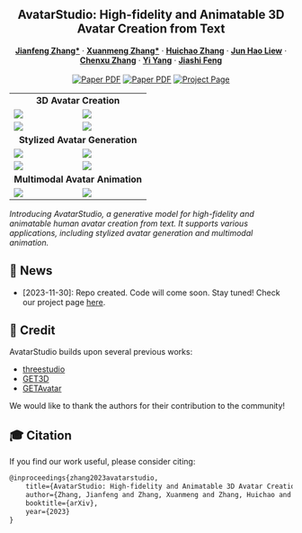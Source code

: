 <p align="center">

  <h2 align="center">AvatarStudio: High-fidelity and Animatable 3D Avatar Creation from Text</h2>
  <p align="center">
    <a href="http://jeff95.me/"><strong>Jianfeng Zhang*</strong></a>
    ·
    <a href="https://scholar.google.com.sg/citations?user=8gm-CYYAAAAJ&hl=en"><strong>Xuanmeng Zhang*</strong></a>
    ·
    <a href="https://scholar.google.com/citations?user=ZfUJGskAAAAJ&hl=zh-CN/"><strong>Huichao Zhang</strong></a>
    ·
    <a href="https://scholar.google.com.sg/citations?user=8gm-CYYAAAAJ&hl=en"><strong>Jun Hao Liew</strong></a>
    ·
    <a href="https://zhangchenxu528.github.io/"><strong>Chenxu Zhang</strong></a>
    ·
    <a href="https://scholar.google.com.sg/citations?user=RMSuNFwAAAAJ&hl=en"><strong>Yi Yang</strong></a>
    ·
    <a href="https://sites.google.com/site/jshfeng/home"><strong>Jiashi Feng</strong></a>
    <br>
    <br>
        <a href="assets/preprint/AvatarStudio.pdf"><img src='https://img.shields.io/badge/Paper-AvatarStudio-red' alt='Paper PDF'></a>
        <a href="https://arxiv.org/abs/2311.17917"><img src='https://img.shields.io/badge/arXiv-AvatarStudio-blue' alt='Paper PDF'></a>
        <a href='http://jeff95.me/projects/avatarstudio.html'><img src='https://img.shields.io/badge/Project_Page-AvatarStudio-green' alt='Project Page'></a>
  </p>
  
  <table align="center">
    <tr>
      <td align="center" colspan="2"><b>3D Avatar Creation</b></td>
    </tr>
    <tr>
    <td>
      <img src="https://github.com/magic-research/avatarstudio/assets/25397555/a3cd9b3d-55d0-438b-ae03-6f850f3d7eea">
    </td>
    <td>
      <img src="https://github.com/magic-research/avatarstudio/assets/25397555/4f1f4780-ff2c-4440-82a9-bb0aafb0056b">
    </td>
    </tr>
    <tr>
    <td>
      <img src="https://github.com/magic-research/avatarstudio/assets/25397555/b6192eec-d41a-45c9-ba71-6b496a26ce62">
    </td>
    <td>
      <img src="https://github.com/magic-research/avatarstudio/assets/25397555/501f30ad-43f4-4075-b884-7f24abb90e88">
    </td>
    </tr>
    <tr>
      <td align="center" colspan="2"><b>Stylized Avatar Generation</b></td>
    </tr>
    <tr>
    <td>
      <img src="https://github.com/magic-research/avatarstudio/assets/25397555/9ebc8aca-69a1-4a73-8fd3-168523e5147a">
    </td>
    <td>
      <img src="https://github.com/magic-research/avatarstudio/assets/25397555/48223a1f-15fe-4d87-8a15-7b42c1efe3e7">
    </td>
    </tr>
    <tr>
    <td>
      <img src="https://github.com/magic-research/avatarstudio/assets/25397555/a0c4a4b9-65e8-4023-aaf5-d7486d48693a">
    </td>
    <td>
      <img src="https://github.com/magic-research/avatarstudio/assets/25397555/7602a373-9f87-43fc-a771-eac465a16649">
    </td>
    </tr>
    <td align="center" colspan="2"><b>Multimodal Avatar Animation</b></td>
    <tr>
    <td>
      <img src="https://github.com/magic-research/avatarstudio/assets/25397555/63957228-971f-4c6b-91fc-a49cf83c5861">
    </td>
    <td>
      <img src="https://github.com/magic-research/avatarstudio/assets/25397555/4d2bdfa7-e6ef-4c50-9a60-64097eab3eec">
    </td>
    </tr>
  </table>

*Introducing AvatarStudio, a generative model for high-fidelity and animatable human avatar creation from text. It supports various applications, including stylized avatar generation and multimodal animation.*

## 📢 News

- [2023-11-30]: Repo created. Code will come soon. Stay tuned! Check our project page [here](http://jeff95.me/projects/avatarstudio.html).

<!-- ## ⚒️ Requirements
* We recommend Linux for performance and compatibility reasons.
* 1 high-end NVIDIA GPU. We have done all testing and development using V100 GPUs.
* Install `Python >= 3.8` and `PyTorch >= 1.12`. We have tested on `torch1.12.1+cu113, but other versions should also work fine.
* (Optional, Recommended) Install ninja to speed up the compilation of CUDA extensions:```pip install ninja```
* Install dependencies: ```pip install -r requirements.txt ```
## 🏃‍♂️ Getting Started

#### Clone the gitlab code and necessary files:

```bash
git clone https://github.com/magic-research/avatarstudio.git
``` -->


<!-- ## 🙀 Train the model
You can train new models using `launch.py`. For example:
```bash
python3 launch.py --config configs/avatarstudio.yaml --train --gpu 0 system.prompt_processor.prompt="Captain America, Marvel Character"
```

## 🙉 Inference
You can generate the multi-view visualization with `launch.py`. For example: 
```bash
python3 launch.py --config /path/to/trial/dir/configs/parsed.yaml --test --gpu 0 resume=path/to/trial/dir/ckpts/last.ckpt
```
You can specify `--img_res` to be the image resolution and `--resume_pretrained` to be the path of checkpoints.  -->


## 🙏 Credit

AvatarStudio builds upon several previous works:
- [threestudio](https://github.com/threestudio-project/threestudio)
- [GET3D](https://github.com/nv-tlabs/GET3D)
- [GETAvatar](https://github.com/magic-research/GETAvatar)

We would like to thank the authors for their contribution to the community!


## 🎓 Citation
If you find our work useful, please consider citing:
```latex
@inproceedings{zhang2023avatarstudio,
    title={AvatarStudio: High-fidelity and Animatable 3D Avatar Creation from Text},
    author={Zhang, Jianfeng and Zhang, Xuanmeng and Zhang, Huichao and Liew, Jun Hao and Zhang, Chenxu and Yang, Yi and Feng, Jiashi},
    booktitle={arXiv},
    year={2023}
}
```

